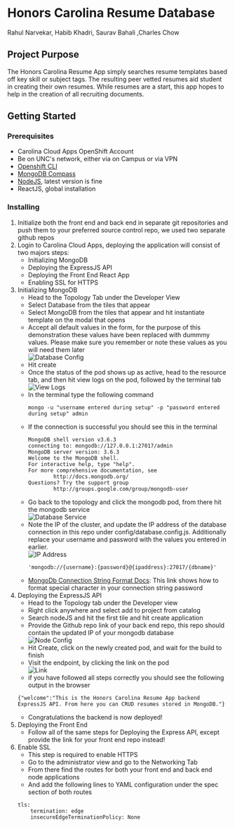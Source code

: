 # Honors Carolina Resume Database
Rahul Narvekar, Habib Khadri, Saurav Bahali ,Charles Chow

## Project Purpose

The Honors Carolina Resume App simply searches resume templates based off key skill or subject tags. The resulting peer vetted resumes aid student in creating their own resumes. While resumes are a start, this app hopes to help in the creation of all recruiting documents.

## Getting Started
### Prerequisites
* Carolina Cloud Apps OpenShift Account
* Be on UNC's network, either via on Campus or via VPN
* [Openshift CLI](https://docs.openshift.com/container-platform/4.2/cli_reference/openshift_cli/getting-started-cli.html)
* [MongoDB Compass](https://www.mongodb.com/try/download/compass)
* [NodeJS](https://nodejs.org/en/download/), latest version is fine
* ReactJS, global installation

### Installing
1. Initialize both the front end and back end in separate git repositories and push them to your preferred source control repo, we used two separate github repos
2. Login to Carolina Cloud Apps, deploying the application will consist of two majors steps:
    * Initializing MongoDB
    * Deploying the ExpressJS API
    * Deploying the Front End React App
    * Enabling SSL for HTTPS
3. Initializing MongoDB
    * Head to the Topology Tab under the Developer View
    * Select Database from the tiles that appear
    * Select MongoDB from the tiles that appear and hit instantiate template on the modal that opens
    * Accept all default values in the form, for the purpose of this demonstration these values have been replaced with dummmy values. Please make sure you remember or note these values as you will need them later\
        ![Database Config](resources/dbConfig.png)
    * Hit create
    * Once the status of the pod shows up as active, head to the resource tab, and then hit view logs on the pod, followed by the terminal tab\
        ![View Logs](resources/viewLogs.png)
    * In the terminal type the following command
        ```
        mongo -u "username entered during setup" -p "password entered during setup" admin
        ```
    * If the connection is successful you should see this in the terminal
        ```
        MongoDB shell version v3.6.3
        connecting to: mongodb://127.0.0.1:27017/admin
        MongoDB server version: 3.6.3
        Welcome to the MongoDB shell.
        For interactive help, type "help".
        For more comprehensive documentation, see
                http://docs.mongodb.org/
        Questions? Try the support group
                http://groups.google.com/group/mongodb-user
        ```
    * Go back to the topology and click the mongodb pod, from there hit the mongodb service\
        ![Database Service](resources/service.png)
    * Note the IP of the cluster, and update the IP address of the database connection in this repo under config/database.config.js. Additionally replace your username and password with the values you entered in earlier. \
        ![IP Address](resources/ip.png)
        ```
        'mongodb://{username}:{password}@{ipaddress}:27017/{dbname}'
        ```
    * [MongoDb Connection String Format Docs](https://docs.mongodb.com/manual/reference/connection-string/): This link shows how to format special character in your connection string password
4. Deploying the ExpressJS API
    * Head to the Topology tab under the Developer view
    * Right click anywhere and select add to project from catalog
    * Search nodeJS and hit the first tile and hit create application
    * Provide the Github repo link of your back end repo, this repo should contain the updated IP of your mongodb database\
    ![Node Config](resources/nodeconfig.png)
    * Hit Create, click on the newly created pod, and wait for the build to finish
    * Visit the endpoint, by clicking the link on the pod\
    ![Link](resources/arrow.png)
    * if you have followed all steps correctly you should see the following output in the browser
    ```
    {"welcome":"This is the Honors Carolina Resume App backend ExpressJS API. From here you can CRUD resumes stored in MongoDB."}
    ```
    * Congratulations the backend is now deployed!
5. Deploying the Front End
    * Follow all of the same steps for Deploying the Express API, except provide the link for your front end repo instead!
6. Enable SSL
    * This step is required to enable HTTPS
    * Go to the administrator view and go to the Networking Tab
    * From there find the routes for both your front end and back end node applications
    * And add the following lines to YAML configuration under the spec section of both routes
    ```
    tls:
        termination: edge
        insecureEdgeTerminationPolicy: None
    ```
